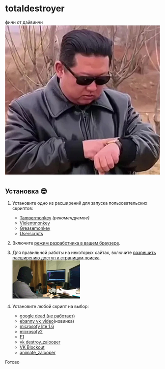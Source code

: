 # totaldestroyer
фичи от дайвинчи
![Image](/ebat/3zRJnaxzzXPpKTZBbfieU9Hushrx-ZwF9X7nRxI2y0Ov8nEctipOdllLwLQcP-N2tu3RVbtYIHCWZa-BUnc2O_N_.jpg)
<br>
#

## Установка 😎

1. Установите одно из расширений для запуска пользовательских скриптов:

    - [Tampermonkey](https://www.tampermonkey.net/) _(рекомендуемое)_
    - [Violentmonkey](https://violentmonkey.github.io/)
    - [Greasemonkey](https://www.greasespot.net/)
    - [Userscripts](https://github.com/quoid/userscripts)

2. Включите [режим разработчика в вашем браузере](https://www.tampermonkey.net/faq.php?locale=ru#Q209).
3. Для правильной работы на некоторых сайтах, включите [разрешить расширению доступ к страницам поиска](https://github.com/elchupacabr/totaldestroyer/issues/1).
![Image](/ebat/animation.gif.mp4.gif)

5. Установите любой скрипт на выбор:
   - [google dead (не работает)](https://github.com/elchupacabr/totaldestroyer/raw/main/google_dead.user.js)
   - [ebanny_vk_video](https://github.com/elchupacabr/totaldestroyer/raw/main/ebanniy_vk_video.user.js)(новинка)
   - [microsofy lite 1.6](https://github.com/elchupacabr/totaldestroyer/raw/main/microsofy.user.js)
   - [microsofy2](https://github.com/elchupacabr/totaldestroyer/raw/main/microsofy2.user.js)
   - [F1](https://github.com/elchupacabr/totaldestroyer/raw/main/f1.user.js)
   - [vk destroy_zalooper](https://github.com/elchupacabr/totaldestroyer/raw/main/vk_destroy_zalooper.user.js)
   - [VK Blockout](https://github.com/elchupacabr/totaldestroyer/raw/main/vk_blockout.user.js)
   - [animate_zalooper](https://github.com/elchupacabr/totaldestroyer/raw/main/animate_zalooper.user.js)

Готово
